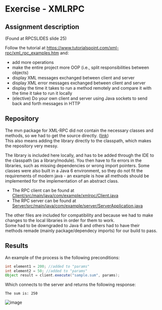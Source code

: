 # Exercise - XMLRPC

## Assignment description
(Found at RPCSLIDES slide 25)

Follow the tutorial at https://www.tutorialspoint.com/xml-rpc/xml_rpc_examples.htm and:
- add more operations
- make the entire project more OOP (i.e., split responsibilities
between objects)
- display XML messages exchanged between client and server
- display XML error messages exchanged between client and server
- display the time it takes to run a method remotely and compare it with the time it take to run it locally
- (elective) Do your own client and server using Java sockets to
send back and forth messages in HTTP

## Repository
The mvn package for XML-RPC did not contain the necessary classes and methods, so we had to get the source directly. ([link](https://archive.apache.org/dist/ws/xmlrpc/sources/apache-xmlrpc-3.1.2-src.zip))  
This also means adding the library directly to the classpath, which makes the repository very messy.  

The library is included here locally, and has to be added through the IDE to the classpath (as a library/module). You then have to fix errors in the libraries, such as missing dependencies or wrong import pointers. Some classes were also built in a Java 6 environment, so they do not fit the requirements of modern java - an example is how all methods should be implemented for the implementation of an abstract class.

- The RPC client can be found at [Client/src/main/java/com/example/xmlrpc/Client.java](https://github.com/Hold-Krykke-BA/DLS/blob/main/XMLRPC/Client/src/main/java/com/example/xmlrpc/Client.java)
- The RPC server can be found at [Server/src/main/java/com/example/server/ServerApplication.java](https://github.com/Hold-Krykke-BA/DLS/blob/main/XMLRPC/Server/src/main/java/com/example/server/ServerApplication.java)

The other files are included for compatibility and because we had to make changes to the local libraries in order for them to work.  
Some had to be downgraded to Java 6 and others had to have their methods remade (mainly package/dependecy imports) for our build to pass.

## Results
An example of the process is the following preconditions:
```java
int element1 = 200; //added to "params"
int element2 = 50; //added to "params"
Object result = client.execute("sample.sum", params);
```

Which connects to the server and returns the following response:

```
The sum is: 250
```

![image](https://user-images.githubusercontent.com/37186286/140659336-a00a7de6-bcab-46c2-819f-55eac9b97524.png)
